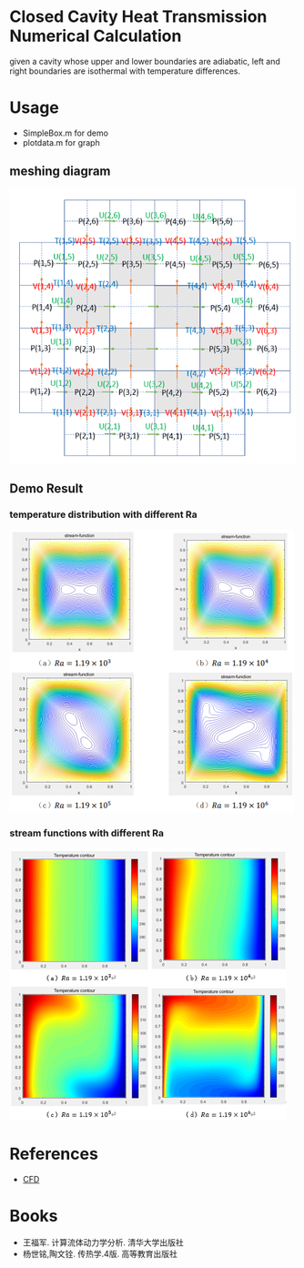 # Closed Cavity Heat Transmission Numerical Calculation

given a cavity whose upper and lower boundaries are adiabatic, left and right boundaries are isothermal with temperature differences.

# Usage

 - SimpleBox.m for demo
 - plotdata.m for graph

## meshing diagram
![figs1](figs/3.png)

## Demo Result
### temperature distribution with different Ra
![figs2](figs/2.png)
### stream functions with different Ra
![figs3](figs/1.png)

# References

* [CFD](https://github.com/haloless/StupidCFD)

# Books

* 王福军. 计算流体动力学分析. 清华大学出版社
* 杨世铭,陶文铨. 传热学.4版. 高等教育出版社
